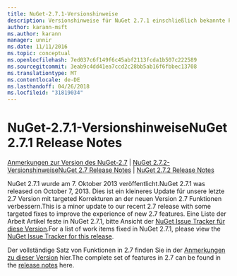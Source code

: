 ```yaml
---
title: NuGet-2.7.1-Versionshinweise
description: Versionshinweise für NuGet 2.7.1 einschließlich bekannte Probleme, Fehlerbehebungen, Funktionen und Archivierung von dcrs Design.
author: karann-msft
ms.author: karann
manager: unnir
ms.date: 11/11/2016
ms.topic: conceptual
ms.openlocfilehash: 7ed037c6f149f6c45abf2113fcda1b507c222589
ms.sourcegitcommit: 3eab9c4dd41ea7ccd2c28bb5ab16f6fbbec13708
ms.translationtype: MT
ms.contentlocale: de-DE
ms.lasthandoff: 04/26/2018
ms.locfileid: "31819034"
---
```

# <a name="nuget-271-release-notes"></a><span data-ttu-id="08793-103">NuGet-2.7.1-Versionshinweise</span><span class="sxs-lookup"><span data-stu-id="08793-103">NuGet 2.7.1 Release Notes</span></span>

<span data-ttu-id="08793-104">[Anmerkungen zur Version des NuGet-2.7](../release-notes/nuget-2.7.md) | [NuGet 2.7.2-Versionshinweise](../release-notes/nuget-2.7.2.md)</span><span class="sxs-lookup"><span data-stu-id="08793-104">[NuGet 2.7 Release Notes](../release-notes/nuget-2.7.md) | [NuGet 2.7.2 Release Notes](../release-notes/nuget-2.7.2.md)</span></span>

<span data-ttu-id="08793-105">NuGet 2.7.1 wurde am 7. Oktober 2013 veröffentlicht.</span><span class="sxs-lookup"><span data-stu-id="08793-105">NuGet 2.7.1 was released on October 7, 2013.</span></span>  <span data-ttu-id="08793-106">Dies ist ein kleineres Update für unsere letzte 2.7 Version mit targeted Korrekturen an der neuen Version 2.7 Funktionen verbessern.</span><span class="sxs-lookup"><span data-stu-id="08793-106">This is a minor update to our recent 2.7 release with some targeted fixes to improve the experience of new 2.7 features.</span></span> <span data-ttu-id="08793-107">Eine Liste der Arbeit Artikel feste in NuGet 2.7.1, bitte Ansicht der [NuGet Issue Tracker für diese Version](http://nuget.codeplex.com/workitem/list/advanced?keyword=&status=Closed&type=All&priority=All&release=NuGet%202.7.1&assignedTo=All&component=All&sortField=LastUpdatedDate&sortDirection=Descending&page=0).</span><span class="sxs-lookup"><span data-stu-id="08793-107">For a list of work items fixed in NuGet 2.7.1, please view the [NuGet Issue Tracker for this release](http://nuget.codeplex.com/workitem/list/advanced?keyword=&status=Closed&type=All&priority=All&release=NuGet%202.7.1&assignedTo=All&component=All&sortField=LastUpdatedDate&sortDirection=Descending&page=0).</span></span>

<span data-ttu-id="08793-108">Der vollständige Satz von Funktionen in 2.7 finden Sie in der [Anmerkungen zu dieser Version](../release-notes/nuget-2.7.md) hier.</span><span class="sxs-lookup"><span data-stu-id="08793-108">The complete set of features in 2.7 can be found in the [release notes](../release-notes/nuget-2.7.md) here.</span></span>
